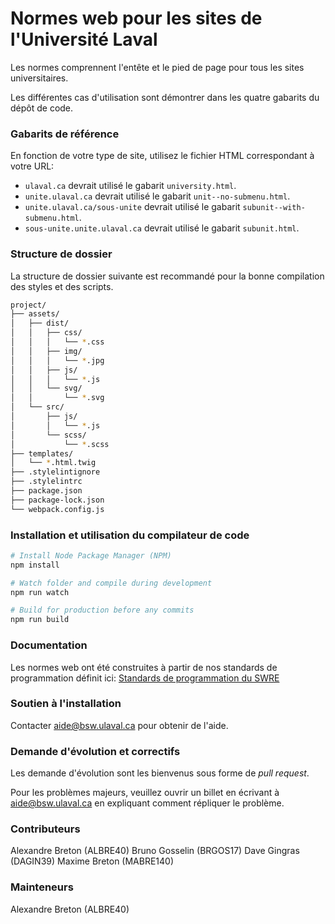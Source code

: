 # Normes web pour les sites de l'Université Laval #
Les normes comprennent l'entête et le pied de page pour tous les sites universitaires.

Les différentes cas d'utilisation sont démontrer dans les quatre gabarits du dépôt de code.

### Gabarits de référence ###
En fonction de votre type de site, utilisez le fichier HTML correspondant à votre URL:

* `ulaval.ca` devrait utilisé le gabarit `university.html`.
* `unite.ulaval.ca` devrait utilisé le gabarit `unit--no-submenu.html`.
* `unite.ulaval.ca/sous-unite` devrait utilisé le gabarit `subunit--with-submenu.html`.
* `sous-unite.unite.ulaval.ca` devrait utilisé le gabarit `subunit.html`.

### Structure de dossier ###
La structure de dossier suivante est recommandé pour la bonne compilation des styles et des scripts.

```bash
project/
├── assets/
│   ├── dist/
│   │   ├── css/
│   │   │   └── *.css
│   │   ├── img/
│   │   │   └── *.jpg
│   │   ├── js/
│   │   │   └── *.js
│   │   └── svg/
│   │       └── *.svg
│   └── src/
│       ├── js/
│       │   └── *.js
│       └── scss/
│           └── *.scss
├── templates/
│   └── *.html.twig
├── .stylelintignore
├── .stylelintrc
├── package.json
├── package-lock.json
└── webpack.config.js
```

### Installation et utilisation du compilateur de code ###
```bash
# Install Node Package Manager (NPM)
npm install

# Watch folder and compile during development
npm run watch

# Build for production before any commits
npm run build
```

### Documentation ###
Les normes web ont été construites à partir de nos standards de programmation définit ici:
[Standards de programmation du SWRE](https://wiki.dti.ulaval.ca/display/OrgBSW/UL+-+Normes+web)

### Soutien à l'installation ###
Contacter aide@bsw.ulaval.ca pour obtenir de l'aide.

### Demande d'évolution et correctifs ###
Les demande d'évolution sont les bienvenus sous forme de *pull request*.

Pour les problèmes majeurs, veuillez ouvrir un billet en écrivant à aide@bsw.ulaval.ca en expliquant comment répliquer le problème.

### Contributeurs ###
Alexandre Breton (ALBRE40)
Bruno Gosselin (BRGOS17)
Dave Gingras (DAGIN39)
Maxime Breton (MABRE140)

### Mainteneurs ###
Alexandre Breton (ALBRE40)
